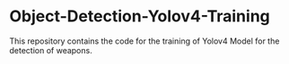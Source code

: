 # Object-Detection-Yolov4-Training
This repository contains the code for the training of Yolov4 Model for the detection of weapons.
